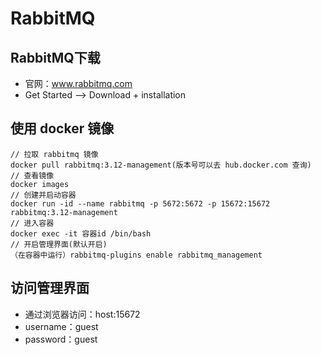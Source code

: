 # RabbitMQ

## RabbitMQ下载

- 官网：www.rabbitmq.com
- Get Started -->  Download + installation 

## 使用 docker 镜像

```docker
// 拉取 rabbitmq 镜像
docker pull rabbitmq:3.12-management(版本号可以去 hub.docker.com 查询)
// 查看镜像
docker images
// 创建并启动容器
docker run -id --name rabbitmq -p 5672:5672 -p 15672:15672 rabbitmq:3.12-management
// 进入容器
docker exec -it 容器id /bin/bash
// 开启管理界面(默认开启)
（在容器中运行）rabbitmq-plugins enable rabbitmq_management
```

## 访问管理界面

- 通过浏览器访问：host:15672
- username：guest
- password：guest